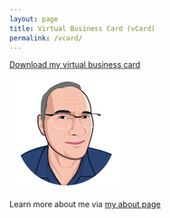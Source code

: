 ```yaml
---
layout: page
title: Virtual Business Card (vCard)
permalink: /vcard/
---
```


[Download my virtual business card](https://ben.hamilton.id.au/ben.hamilton.vcf)

[![Picture of Ben](images/ben.hamilton.picture.png)](https://ben.hamilton.id.au/ben.hamilton.vcf)

Learn more about me via [my about page](https://ben.hamilton.id.au/about)
